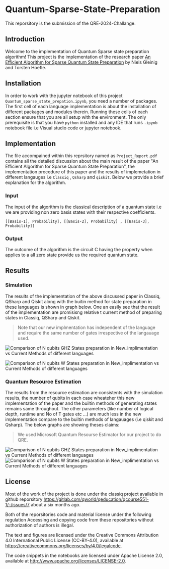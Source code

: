 # Quantum-Sparse-State-Preparation
This reporsitory is the submission of the QRE-2024-Challange.

## Introduction 
Welcome to the implementation of Quantum Sparse state preparation algorithm!
This project is the implementation of the research paper [An Efficient Algorithm for Sparse Quantum State Preparation](https://htor.inf.ethz.ch/publications/img/quantum_dac.pdf) by Niels Gleinig and Torsten Hoefle.

## Installation

In order to work with the jupyter notebook of this project `Quantum_sparse_state_prepation.ipynb`, you need a number of packages. The first cell of each language implementation is about the installation of different packages and modules therein. Running these cells of each section ensure that you are all setup with the environment. The only prerequisite is that you have `python` installed and any IDE that runs `.ipynb` notebook file i.e Visual studio code or jupyter notebook.

## Implementation

The file accompained within this reprsitory named as `Project_Report.pdf` contains all the detailed discussion about the main result of the paper "An Efficient Algorithm for Sparse Quantum State Preparation", the implementation procedure of this paper and the results of implemetation in different langauges i.e `Classiq` , `Qsharp` and `qiskit`. Below we provide a brief explanation for the algorithm.

### Input
The input of the algorithm is the classical description of a quantum state i.e we are providing non zero basis states with their respective coefficients.

```[[Basis-1], Probability], [[Basis-2], Probability] , [[Basis-3], Probability]]```

### Output

The outcome of the algorithm is the circuit C having the property when applies to a all zero state provide us the required quantum state.

## Results

### Simulation
The results of the implementation of the above discussed paper in Classiq, QSharp and Qiskit along with the buitin method for state preparation in these languages is shown in graph below. One an easily see that the result of the implementation are promisisng relative t current method of preparing states in Classiq, QSharp and Qiskit. 
> Note that our new implmentation has independent of the language and require the same number of gates irrespective of the langauage used.

![Comparison of N qubits GHZ States preparation in New_implimentation vs Current Methods of different languages](1.PNG)

![Comparison of N qubits W States preparation in New_implimentation vs Current Methods of different languages](2.PNG)



### Quantum Resource Estimation

The results from the resource estimation are consistents with the simulation results, the number of qubits in each case wheateher this new implementation of the paper and the builtin methods of generating states remains same throughout. The other parameters (like number of logical depth, runtime and No of T gates etc ...) are much less in the new implementation compare to the builtin methods of langauages (i.e qiskit and Qsharp). The below graphs are showing theses claims:

> We used Microsoft Quantum Resourse Estimator for our project to do QRE.

![Comparison of N qubits GHZ States preparation in New_implimentation vs Current Methods of different languages](GHZ_States_Comparision.png)
![Comparison of N qubits W States preparation in New_implimentation vs Current Methods of different languages](W_States_comparision.png)


## License

Most of the work of the project is done under the classiq project available in github reporsitory https://gitlab.com/qworld/qeducation/qcourse551-1/-/issues/7 about a six months ago.

Both of the reporsitories code and material license under the following regulation Accessing and copying code from these repositories without authorization of authors is illegal.

The text and figures are licensed under the Creative Commons Attribution 4.0 International Public License (CC-BY-4.0), available at https://creativecommons.org/licenses/by/4.0/legalcode.

The code snippets in the notebooks are licensed under Apache License 2.0, available at http://www.apache.org/licenses/LICENSE-2.0.
